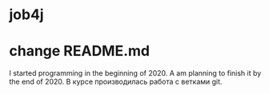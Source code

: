 # job4j
# change README.md

I started programming in the beginning of 2020. A am planning to finish it by the end of 2020.
В курсе производилась работа с ветками git.